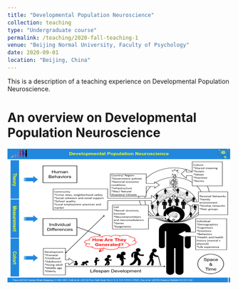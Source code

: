 ```yaml
---
title: "Developmental Population Neuroscience"
collection: teaching
type: "Undergraduate course"
permalink: /teaching/2020-fall-teaching-1
venue: "Beijing Normal University, Faculty of Psychology"
date: 2020-09-01
location: "Beijing, China"
---
```


This is a description of a teaching experience on Developmental Population Neuroscience.

An overview on Developmental Population Neuroscience
======

<img src='/images/DPN-500x300.png' align="middle"><br/>
